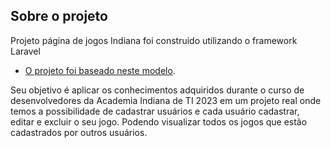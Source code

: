 ## Sobre o projeto

Projeto página de jogos Indiana foi construido utilizando o framework Laravel

- [O projeto foi baseado neste modelo](https://projeto-final.ibitweb.com.br/).

Seu objetivo é aplicar os conhecimentos adquiridos durante o curso de desenvolvedores da Academia Indiana de TI 2023 em um projeto real onde temos a possibilidade de cadastrar usuários e cada usuário cadastrar, editar e excluir o seu jogo. Podendo visualizar todos os jogos que estão cadastrados por outros usuários.
 